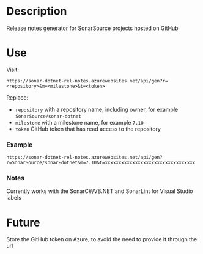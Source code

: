 # Description
Release notes generator for SonarSource projects hosted on GitHub

# Use

Visit:
```
https://sonar-dotnet-rel-notes.azurewebsites.net/api/gen?r=<repository>&m=<milestone>&t=<token>
```

Replace:
- `repository` with a repository name, including owner, for example `SonarSource/sonar-dotnet`
- `milestone` with a milestone name, for example `7.10`
- `token` GitHub token that has read access to the repository

### Example
```
https://sonar-dotnet-rel-notes.azurewebsites.net/api/gen?r=SonarSource/sonar-dotnet&m=7.10&t=xxxxxxxxxxxxxxxxxxxxxxxxxxxxxxxxx
```

### Notes

Currently works with the SonarC#/VB.NET and SonarLint for Visual Studio labels

# Future

Store the GitHub token on Azure, to avoid the need to provide it through the url
